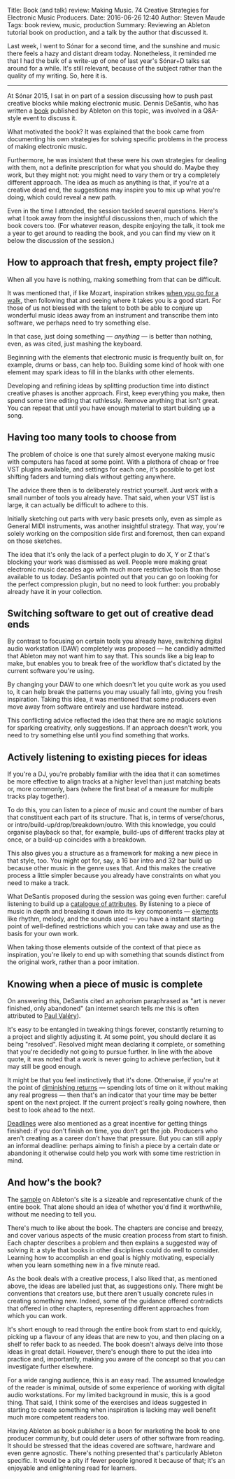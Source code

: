 Title: Book (and talk) review: Making Music. 74 Creative Strategies for Electronic Music Producers.
Date: 2016-06-26 12:40
Author: Steven Maude
Tags: book review, music, production 
Summary: Reviewing an Ableton tutorial book on production, and a talk by the author that discussed it.

Last week, I went to Sónar for a second time, and the sunshine and music
there feels a hazy and distant dream today. Nonetheless, it reminded me
that I had the bulk of a write-up of one of last year's Sónar+D talks
sat around for a while. It's still relevant, because of the subject
rather than the quality of my writing. So, here it is.

* * *

At Sónar 2015, I sat in on part of a session discussing how to push past
creative blocks while making electronic music. Dennis DeSantis, who has
written a [book](https://makingmusic.ableton.com) published by Ableton
on this topic, was involved in a Q&A-style event to discuss it.

What motivated the book? It was explained that the book came from
documenting his own strategies for solving specific problems in the
process of making electronic music.

Furthermore, he was insistent that these were his own strategies for
dealing with them, not a definite prescription for what you should do.
Maybe they work, but they might not: you might need to vary them or try
a completely different approach. The idea as much as anything is that,
if you're at a creative dead end, the suggestions may inspire you to mix
up what you're doing, which could reveal a new path.

Even in the time I attended, the session tackled several questions.
Here's what I took away from the insightful discussions then, much of
which the book covers too. (For whatever reason, despite enjoying the
talk, it took me a year to get around to reading the book, and you can
find my view on it below the discussion of the session.)

## How to approach that fresh, empty project file?

When all you have is nothing, making something from that can be
difficult.

It was mentioned that, if like Mozart, inspiration strikes [when you go
for a
walk](http://www.brainpickings.org/2015/02/24/mozart-on-creativity/),
then following that and seeing where it takes you is a good start. For
those of us not blessed with the talent to both be able to conjure up
wonderful music ideas away from an instrument and transcribe them into
software, we perhaps need to try something else.

In that case, just doing something — *anything* — is better than
nothing, even, as was cited, just mashing the keyboard.

Beginning with the elements that electronic music is frequently built
on, for example, drums or bass, can help too. Building some kind of hook
with one element may spark ideas to fill in the blanks with other
elements.

Developing and refining ideas by splitting production time into distinct
creative phases is another approach. First, keep everything you make,
then spend some time editing that ruthlessly. Remove anything that isn't
great. You can repeat that until you have enough material to start
building up a song.

## Having too many tools to choose from

The problem of choice is one that surely almost everyone making music
with computers has faced at some point. With a plethora of cheap or free
VST plugins available, and settings for each one, it's possible to get
lost shifting faders and turning dials without getting anywhere.

The advice there then is to deliberately restrict yourself. Just work
with a small number of tools you already have. That said, when your VST
list is large, it can actually be difficult to adhere to this.

Initially sketching out parts with very basic presets only, even as
simple as General MIDI instruments, was another insightful strategy.
That way, you're solely working on the composition side first and
foremost, then can expand on those sketches.

The idea that it's only the lack of a perfect plugin to do X, Y or Z
that's blocking your work was dismissed as well. People were making
great electronic music decades ago with much more restrictive tools than
those available to us today. DeSantis pointed out that you can go on
looking for the perfect compression plugin, but no need to look further:
you probably already have it in your collection.

## Switching software to get out of creative dead ends

By contrast to focusing on certain tools you already have, switching
digital audio workstation (DAW) completely was proposed — he candidly
admitted that Ableton may not want him to say that. This sounds like a
big leap to make, but enables you to break free of the workflow that's
dictated by the current software you're using.

By changing your DAW to one which doesn't let you quite work as you used
to, it can help break the patterns you may usually fall into, giving you
fresh inspiration. Taking this idea, it was mentioned that some
producers even move away from software entirely and use hardware
instead.

This conflicting advice reflected the idea that there are no magic
solutions for sparking creativity, only suggestions. If an approach
doesn't work, you need to try something else until you find something
that works.

## Actively listening to existing pieces for ideas

If you're a DJ, you're probably familiar with the idea that it can
sometimes be more effective to align tracks at a higher level than just
matching beats or, more commonly, bars (where the first beat of a
measure for multiple tracks play together).

To do this, you can listen to a piece of music and count the number of
bars that constituent each part of its structure. That is, in terms of
verse/chorus, or intro/build-up/drop/breakdown/outro.  With this
knowledge, you could organise playback so that, for example, build-ups
of different tracks play at once, or a build-up coincides with a
breakdown.

This also gives you a structure as a framework for making a new piece in
that style, too. You might opt for, say, a 16 bar intro and 32 bar build
up because other music in the genre uses that. And this makes the
creative process a little simpler because you already have constraints
on what you need to make a track.

What DeSantis proposed during the session was going even further:
careful listening to build up a [catalogue of
attributes](https://makingmusic.ableton.com/catalog-of-attributes). By
listening to a piece of music in depth and breaking it down into its key
components —
[elements](https://makingmusic.ableton.com/active-listening) like
rhythm, melody, and the sounds used — you have a instant starting point
of well-defined restrictions which you can take away and use as the
basis for your own work.

When taking those elements outside of the context of that piece as
inspiration, you're likely to end up with something that sounds distinct
from the original work, rather than a poor imitation.

## Knowing when a piece of music is complete

On answering this, DeSantis cited an aphorism paraphrased as "art is
never finished, only abandoned" (an internet search tells me this is
often attributed to [Paul
Valéry](https://en.wikiquote.org/wiki/Paul_Val%C3%A9ry)).

It's easy to be entangled in tweaking things forever, constantly
returning to a project and slightly adjusting it. At some point, you
should declare it as being "resolved". Resolved might mean declaring it
complete, or something that you're decidedly not going to pursue
further. In line with the above quote, it was noted that a work is never
going to achieve perfection, but it may still be good enough.

It might be that you feel instinctively that it's done. Otherwise, if
you're at the point of [diminishing
returns](https://makingmusic.ableton.com/diminishing-returns) — spending
lots of time on it without making any real progress — then that's an
indicator that your time may be better spent on the next project. If the
current project's really going nowhere, then best to look ahead to the
next.

[Deadlines](https://makingmusic.ableton.com/arbitrary-constraints) were
also mentioned as a great incentive for getting things finished: if you
don't finish on time, you don't get the job. Producers who aren't
creating as a career don't have that pressure. But you can still apply
an informal deadline: perhaps aiming to finish a piece by a certain date
or abandoning it otherwise could help you work with some time
restriction in mind.

## And how's the book?

The [sample](https://makingmusic.ableton.com) on Ableton's site is a
sizeable and representative chunk of the entire book. That alone should
an idea of whether you'd find it worthwhile, without me needing to tell
you.

There's much to like about the book. The chapters are concise and
breezy, and cover various aspects of the music creation process from
start to finish. Each chapter describes a problem and then explains a
suggested way of solving it: a style that books in other disciplines
could do well to consider. Learning how to accomplish an end goal is
highly motivating, especially when you learn something new in a five
minute read.

As the book deals with a creative process, I also liked that, as
mentioned above, the ideas are labelled just that, as suggestions only.
There might be conventions that creators use, but there aren't usually
concrete rules in creating something new. Indeed, some of the guidance
offered contradicts that offered in other chapters, representing
different approaches from which you can work.

It's short enough to read through the entire book from start to end
quickly, picking up a flavour of any ideas that are new to you, and then
placing on a shelf to refer back to as needed. The book doesn't always
delve into those ideas in great detail. However, there's enough there to
put the idea into practice and, importantly, making you aware of the
concept so that you can investigate further elsewhere.

For a wide ranging audience, this is an easy read. The assumed knowledge
of the reader is minimal, outside of some experience of working with
digital audio workstations.  For my limited background in music, this is
a good thing. That said, I think some of the exercises and ideas
suggested in starting to create something when inspiration is lacking
may well benefit much more competent readers too.

Having Ableton as book publisher is a boon for marketing the book to one
producer community, but could deter users of other software from
reading. It should be stressed that the ideas covered are software,
hardware and even genre agnostic. There's nothing presented that's
particularly Ableton specific. It would be a pity if fewer people
ignored it because of that; it's an enjoyable and enlightening read for
learners.
